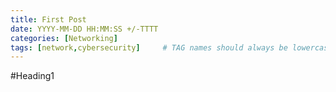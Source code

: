 ```yaml
---
title: First Post
date: YYYY-MM-DD HH:MM:SS +/-TTTT
categories: [Networking]
tags: [network,cybersecurity]     # TAG names should always be lowercase
---
```


#Heading1